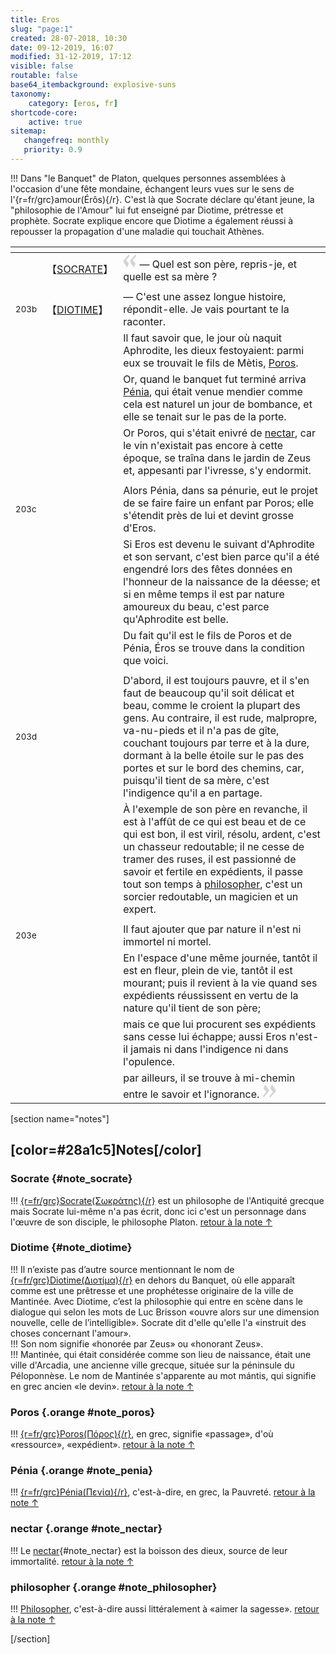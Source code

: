 ```yaml
---
title: Eros
slug: "page:1"
created: 28-07-2018, 10:30
date: 09-12-2019, 16:07
modified: 31-12-2019, 17:12
visible: false
routable: false
base64_itembackground: explosive-suns
taxonomy:
    category: [eros, fr]
shortcode-core:
    active: true
sitemap:
   changefreq: monthly
   priority: 0.9
---
```

!!! Dans "le Banquet" de Platon, quelques personnes assemblées à l'occasion d'une fête mondaine, échangent leurs vues sur le sens de l'{r=fr/grc}amour(Érôs){/r}. C'est là que Socrate déclare qu'étant jeune, la "philosophie de l'Amour" lui fut enseigné par Diotime, prétresse et prophète. Socrate explique encore que Diotime a également réussi à repousser la propagation d'une maladie qui touchait Athènes.

<div id="translation-text-rousi" markdown="1">

| <span hidden>hidden</span> | <span hidden>hidden</span> | <span hidden>hidden</span> |
| - | - | - |
|  | 【<a id="socrate" href="/blog/ja/eros#note_socrate">SOCRATE</a>】 | <span><svg xmlns="http://www.w3.org/2000/svg" width="22px" height="22px" viewBox="0 0 78 78" fill="lightgrey" opacity="1"><path d="M76.5 9.0009L57.0898 32.605c-.88226 1.10283-.88226 1.54397-.88226 1.76454 0 1.10286 1.76455 3.30857 2.8674 4.632l13.0167 14.99877L61.50123 74.9545 50.4727 59.51456c-2.87047-3.97028-10.80793-15.88413-10.80793-19.19267 0-1.76458.6617-2.4263 6.6171-9.7051C60.8395 12.74754 63.04522 10.98297 70.98575 3.0455L76.5 9.00092zm-38.16172 0L18.9281 32.605c-.88228 1.10283-.88228 1.54397-.88228 1.76454 0 1.10286 1.76457 3.30857 2.86742 4.632L33.92688 54.0003 23.3395 74.9545 12.30793 59.51456C9.44053 55.54428 1.5 43.63043 1.5 40.3219c0-1.76458.6617-2.4263 6.6171-9.7051C22.67475 12.74754 24.88043 10.98297 32.82097 3.0455l5.51732 5.9554z"/></svg></span> — Quel est son père, repris-je, et quelle est sa mère ? |
|  |  |  |
| <sup>203b</sup> | 【<a id="diotime" href="/blog/ja/eros#note_diotime">DIOTIME</a>】 |  — C'est une assez longue histoire, répondit-elle. Je vais pourtant te la raconter. |
|  |  | Il faut savoir que, le jour où naquit Aphrodite, les dieux festoyaient: parmi eux se trouvait le fils de Mètis, <a id="poros" href="/blog/ja/eros#note_poros">Poros</a>. |
|  |  | Or, quand le banquet fut terminé arriva <a id="penia" href="/blog/ja/eros#note_penia">Pénia</a>, qui était venue mendier comme cela est naturel un jour de bombance, et elle se tenait sur le pas de la porte. |
|  |  | Or Poros, qui s'était enivré de <a id="nectar" href="/blog/ja/eros#note_nectar">nectar</a>, car le vin n'existait pas encore à cette époque, se traîna dans le jardin de Zeus et, appesanti par l'ivresse, s'y endormit. |
|  |  |  |
| <sup>203c</sup> |  | Alors Pénia, dans sa pénurie, eut le projet de se faire faire un enfant par Poros; elle s'étendit près de lui et devint grosse d'Eros. |
|  |  | Si Eros est devenu le suivant d'Aphrodite et son servant, c'est bien parce qu'il a été engendré lors des fêtes données en l'honneur de la naissance de la déesse; et si en même temps il est par nature amoureux du beau, c'est parce qu'Aphrodite est belle. |
|  |  | Du fait qu'il est le fils de Poros et de Pénia, Éros se trouve dans la condition que voici. |
|  |  |  |
| <sup>203d</sup> |  | D'abord, il est toujours pauvre, et il s'en faut de beaucoup qu'il soit délicat et beau, comme le croient la plupart des gens. Au contraire, il est rude, malpropre, va-nu-pieds et il n'a pas de gîte, couchant toujours par terre et à la dure, dormant à la belle étoile sur le pas des portes et sur le bord des chemins, car, puisqu'il tient de sa mère, c'est l'indigence qu'il a en partage. |
|  |  | À l'exemple de son père en revanche, il est à l'affût de ce qui est beau et de ce qui est bon, il est viril, résolu, ardent, c'est un chasseur redoutable; il ne cesse de tramer des ruses, il est passionné de savoir et fertile en expédients, il passe tout son temps à <a id="philosopher" href="/blog/ja/eros#note_philosopher">philosopher</a>, c'est un sorcier redoutable, un magicien et un expert. |
|  |  |  |
| <sup>203e</sup> |  | Il faut ajouter que par nature il n'est ni immortel ni mortel. |
|  |  | En l'espace d'une même journée, tantôt il est en fleur, plein de vie, tantôt il est mourant; puis il revient à la vie quand ses expédients réussissent en vertu de la nature qu'il tient de son père; |
|  |  | mais ce que lui procurent ses expédients sans cesse lui échappe; aussi Eros n'est-il jamais ni dans l'indigence ni dans l'opulence. |
|  |  | par ailleurs, il se trouve à mi-chemin entre le savoir et l'ignorance. <span><svg xmlns="http://www.w3.org/2000/svg" width="22px" height="22px" viewBox="0 0 78 78" fill="lightgrey" opacity="1"><path d="M1.5 68.9991L20.9102 45.395c.88226-1.10283.88226-1.54397.88226-1.76454 0-1.10286-1.76455-3.30857-2.8674-4.632L5.90836 23.9997 16.49877 3.0455 27.5273 18.48544c2.87047 3.97028 10.80793 15.88413 10.80793 19.19267 0 1.76458-.6617 2.4263-6.6171 9.7051C17.1605 65.25246 14.95478 67.01703 7.01425 74.9545L1.5 68.99908zm38.16172 0L59.0719 45.395c.88228-1.10283.88228-1.54397.88228-1.76454 0-1.10286-1.76457-3.30857-2.86742-4.632L44.07312 23.9997 54.6605 3.0455l11.03157 15.43992C68.55947 22.45572 76.5 34.36957 76.5 37.6781c0 1.76458-.6617 2.4263-6.6171 9.7051C55.32526 65.25246 53.11957 67.01703 45.17904 74.9545l-5.51732-5.9554z"/></svg></span> |

</div> 

[section name="notes"]

## [color=#28a1c5]Notes[/color]

### Socrate {#note_socrate}

!!! [{r=fr/grc}Socrate(Σωκράτης){/r}][601] est un philosophe de l'Antiquité grecque mais Socrate lui-même n'a pas écrit, donc ici c'est un personnage dans l'œuvre de son disciple, le philosophe Platon. [retour à la note ↑][601]

### Diotime {#note_diotime}

!!! Il n’existe pas d’autre source mentionnant le nom de [{r=fr/grc}Diotime(Διοτίμα){/r}][501] en dehors du Banquet, où elle apparaît comme est une prêtresse et une prophétesse originaire de la ville de Mantinée. Avec Diotime, c’est la philosophie qui entre en scène dans le dialogue qui selon les mots de Luc Brisson «ouvre alors sur une dimension nouvelle, celle de l’intelligible». Socrate dit d'elle qu'elle l'a «instruit des choses concernant l'amour».  
!!! Son nom signifie «honorée par Zeus» ou «honorant Zeus».  
!!! Mantinée, qui était considérée comme son lieu de naissance, était une ville d'Arcadia, une ancienne ville grecque, située sur la péninsule du Péloponnèse. Le nom de Mantinée s'apparente au mot mántis, qui signifie en grec ancien «le devin». [retour à la note ↑][501]

### Poros {.orange #note_poros}

!!! [{r=fr/grc}Poros(Πόρος){/r}][101], en grec, signifie «passage», d'où «ressource», «expédient». [retour à la note ↑][101]

### Pénia {.orange #note_penia}

!!! [{r=fr/grc}Pénia(Πενία){/r}][201], c'est-à-dire, en grec, la Pauvreté. [retour à la note ↑][201]

### nectar {.orange #note_nectar}

!!! Le [nectar][301]{#note_nectar} est la boisson des dieux, source de leur immortalité. [retour à la note ↑][301]

### philosopher {.orange #note_philosopher}

!!! [Philosopher][401], c'est-à-dire aussi littéralement à «aimer la sagesse». [retour à la note ↑][401]

[/section]

[1]: /eros#note_poros "Poros"
[101]: /eros#poros "Poros"
[2]: /eros#note_penia "Pénia"
[201]: /eros#penia "Pénia"
[3]: /eros#note_nectar "nectar"
[301]: /eros#nectar "nectar"
[4]: /eros#note_philosopher "Philosopher"
[401]: /eros#philosopher "Philosopher"
[5]: /eros#note_diotime "Diotime"
[501]: /eros#diotime "Diotime"
[6]: /eros#note_socrate "Socrate"
[601]: /eros#socrate "Socrate"